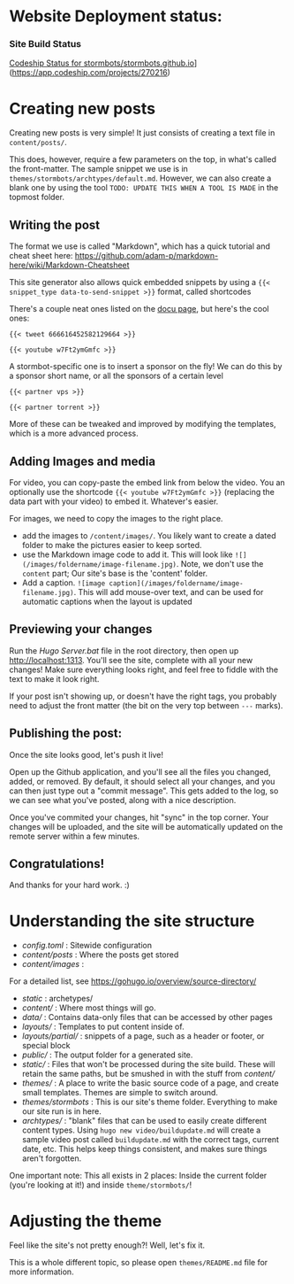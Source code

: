 # Website Deployment status: 


### Site Build Status

[Codeship Status for stormbots/stormbots.github.io](https://app.codeship.com/projects/35f14ee0-eb56-0135-6700-5e0b543b6c78/status?branch=production)](https://app.codeship.com/projects/270216)

# Creating new posts
Creating new posts is very simple! It just consists of creating a text file in `content/posts/`. 

This does, however, require a few parameters on the top, in what's called the front-matter. The sample snippet we use is in `themes/stormbots/archtypes/default.md`. However, we can also create a blank one by using the tool `TODO: UPDATE THIS WHEN A TOOL IS MADE` in the topmost folder.

## Writing the post

The format we use is called "Markdown", which has a quick tutorial and cheat sheet here: https://github.com/adam-p/markdown-here/wiki/Markdown-Cheatsheet

This site generator also allows quick embedded snippets by using a `{{< snippet_type data-to-send-snippet >}}` format, called shortcodes 

There's a couple neat ones listed on the [docu page](https://gohugo.io/extras/shortcodes/), but here's the cool ones:

`{{< tweet 666616452582129664 >}}`

`{{< youtube w7Ft2ymGmfc >}}`

A stormbot-specific one is to insert a sponsor on the fly! We can do this by a sponsor short name, or all the sponsors of a certain level

`{{< partner vps >}}`

`{{< partner torrent >}}`

More of these can be tweaked and improved by modifying the templates, which is a more advanced process. 

## Adding Images and media

For video, you can copy-paste the embed link from below the video. You an optionally use the shortcode `{{< youtube w7Ft2ymGmfc >}}` (replacing the data part with your video) to embed it. Whatever's easier. 

For images, we need to copy the images to the right place.
- add the images to `/content/images/`. You likely want to create a dated folder to make the pictures easier to keep sorted.
- use the Markdown image code to add it. This will look like `![](/images/foldername/image-filename.jpg)`. Note, we don't use the `content` part; Our site's base is the 'content' folder. 
- Add a caption. `![image caption](/images/foldername/image-filename.jpg)`. This will add mouse-over text, and can be used for automatic captions when the layout is updated


## Previewing your changes
Run the *Hugo Server.bat* file in the root directory, then open up <http://localhost:1313>. You'll see the site, complete with all your new changes! Make sure everything looks right, and feel free to fiddle with the text to make it look right. 

If your post isn't showing up, or doesn't have the right tags, you probably need to adjust the front matter (the bit on the very top between `---` marks).

## Publishing the post:
Once the site looks good, let's push it live! 

Open up the Github application, and you'll see all the files you changed, added, or removed. By default, it should select all your changes, and you can then just type out a "commit message". This gets added to the log, so we can see what you've posted, along with a nice description. 

Once you've commited your changes, hit "sync" in the top corner. Your changes will be uploaded, and the site will be automatically updated on the remote server within a few minutes.

## Congratulations! 
And thanks for your hard work. :)




# Understanding the site structure
- *config.toml* : Sitewide configuration
- *content/posts* : Where the posts get stored
- *content/images* : 

For a detailed list, see <https://gohugo.io/overview/source-directory/>
- *static* : archetypes/
- *content/* : Where most things will go.
- *data/* : Contains data-only files that can be accessed by other pages
- *layouts/* : Templates to put content inside of. 
- *layouts/partial/* : snippets of a page, such as a header or footer, or special block
- *public/* : The output folder for a generated site. 
- *static/* : Files that won't be processed during the site build. These will retain the same paths, but be smushed in with the stuff from *content/*
- *themes/* : A place to write the basic source code of a page, and create small templates. Themes are simple to switch around.
- *themes/stormbots* : This is our site's theme folder. Everything to make our site run is in here. 
- *archtypes/* : "blank" files that can be used to easily create different content types. Using `hugo new video/buildupdate.md` will create a sample video post called `buildupdate.md` with the correct tags, current date, etc. This helps keep things consistent, and makes sure things aren't forgotten. 

One important note: This all exists in 2 places: Inside the current folder (you're looking at it!) and inside `theme/stormbots/`!


# Adjusting the theme
Feel like the site's not pretty enough?! Well, let's fix it. 

This is a whole different topic, so please open `themes/README.md` file for more information.
